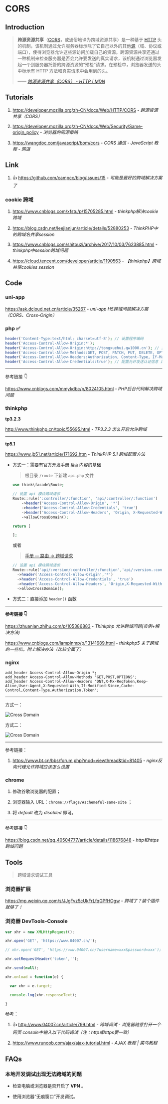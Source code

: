 # CORS

## Introduction

> **跨源资源共享**（[CORS](https://developer.mozilla.org/zh-CN/docs/Glossary/CORS)，或通俗地译为跨域资源共享）是一种基于 [HTTP](https://developer.mozilla.org/zh-CN/docs/Glossary/HTTP) 头的机制，该机制通过允许服务器标示除了它自己以外的其他[源](https://developer.mozilla.org/zh-CN/docs/Glossary/Origin)（域、协议或端口），使得浏览器允许这些源访问加载自己的资源。跨源资源共享还通过一种机制来检查服务器是否会允许要发送的真实请求，该机制通过浏览器发起一个到服务器托管的跨源资源的“预检”请求。在预检中，浏览器发送的头中标示有 HTTP 方法和真实请求中会用到的头。
>
> —— <cite>[跨源资源共享（CORS） - HTTP | MDN](https://developer.mozilla.org/zh-CN/docs/Web/HTTP/CORS)</cite>

## Tutorials

1. https://developer.mozilla.org/zh-CN/docs/Web/HTTP/CORS - *跨源资源共享（CORS）*

2. https://developer.mozilla.org/zh-CN/docs/Web/Security/Same-origin_policy - *浏览器的同源策略*

3. https://wangdoc.com/javascript/bom/cors - *CORS 通信 - JavaScript 教程 - 网道*

## Link

1. 👍 https://github.com/campcc/blog/issues/15 - *可能是最好的跨域解决方案了*

### cookie 跨域

1. https://www.cnblogs.com/xfstu/p/15705285.html - *thinkphp解决cookie跨域*

2. https://blog.csdn.net/leejianjun/article/details/52880253 - *ThinkPHP中的跨域名共享session*

3. https://www.cnblogs.com/shitouzi/archive/2017/10/03/7623885.html - *thinkphp中session跨域问题*

4. https://cloud.tencent.com/developer/article/1190563 - *【thinkphp】跨域共享cookies session*

## Code

<!-- tabs:start -->

### **uni-app**

https://ask.dcloud.net.cn/article/35267 - *uni-app H5跨域问题解决方案（CORS、Cross-Origin）*

### **php ✅**

```php
header('Content-Type:text/html; charset=utf-8'); // 设置程序编码
header('Access-Control-Allow-Origin:*');
header('Access-Control-Allow-Origin:http://tongxuehui.qw1000.cn'); // 指定允许其他域名访问
header('Access-Control-Allow-Methods:GET, POST, PATCH, PUT, DELETE, OPTIONS'); // 响应类型
header('Access-Control-Allow-Headers:Authorization, Content-Type, If-Match, If-Modified-Since, If-None-Match, If-Unmodified-Since, X-Requested-With');
header('Access-Control-Allow-Credentials:true'); // 配置允许发送认证信息 比如cookies（会话机制的前提）
```

---

参考链接 👇

https://www.cnblogs.com/mmykdbc/p/8024105.html - *PHP后台代码解决跨域问题*

### **thinkphp**

**tp3.2.3**

http://www.thinkphp.cn/topic/55695.html - *TP3.2.3 怎么开启允许跨域*

---

**tp5.1**

https://www.jb51.net/article/171692.htm - *ThinkPHP 5.1 跨域配置方法*

- 方式一：需要有官方开发手册 `路由` 内容的基础

  > 根目录 `/route` 下新建 `api.php` 文件

  ```php
  use think\facade\Route;
  
  // 设置 api 模块跨域请求
  Route::rule(':controller/:function', 'api/:controller/:function')
      ->header('Access-Control-Allow-Origin', '*')
      ->header('Access-Control-Allow-Credentials', 'true')
      ->header('Access-Control-Allow-Headers', 'Origin, X-Requested-With, Content-Type, Accept, Connection, User-Agent, Cookie, Authorization, Token')
      ->allowCrossDomain();
  
  return [
  
  ];
  ```

  或者

  > [手册 -- 路由 -> 跨域请求](https://www.kancloud.cn/manual/thinkphp5_1/489844)

  ```php
  // 设置 api 模块跨域请求
  Route::rule('api/:version/:controller/:function','api/:version.:controller/:function')
    ->header('Access-Control-Allow-Origin','*')
    ->header('Access-Control-Allow-Credentials', 'true')
    ->header('Access-Control-Allow-Headers', 'Origin,X-Requested-With,Content-Type,Accept,Connection,User-Agent,Cookie,Token')
    ->allowCrossDomain();
  ```

- 方式二：直接添加 `header()` 函数

---

**参考链接 👇**

https://zhuanlan.zhihu.com/p/105386883 - *Thinkphp 允许跨域问题(实例+解决方法)*

https://www.cnblogs.com/lamplnmp/p/13141689.html - *thinkphp5 关于跨域的一些坑，附上解决办法（比较全面了）*

### **nginx**

```nginx
add_header Access-Control-Allow-Origin *;
add_header Access-Control-Allow-Methods 'GET,POST,OPTIONS';
add_header Access-Control-Allow-Headers 'DNT,X-Mx-ReqToken,Keep-Alive,User-Agent,X-Requested-With,If-Modified-Since,Cache-Control,Content-Type,Authorization,Token';
```

---

方式一：

![Cross Domain](_images/cross-domain-1.png)

方式二：

![Cross Domain](_images/cross-domain-2.png)

---

参考链接：

1. https://www.bt.cn/bbs/forum.php?mod=viewthread&tid=81405 - *nginx反向代理允许跨域应该怎么设置*

### **chrome**

1. 修改谷歌浏览器的配置；

2. 浏览器输入 URL：`chrome://flags/#schemeful-same-site` ；

3. 将 *default* 改为 *disabled* 即可。

---

参考链接 👇

https://blog.csdn.net/qq_40504777/article/details/118676848 - *http和https跨域问题*

 <!-- tabs:end -->

## Tools

> 跨域请求调试工具

### 浏览器扩展

https://mp.weixin.qq.com/s/JJgFvz5cUkFrLfqGPfHOgw - *跨域了？装个插件就够了！*

### 浏览器 DevTools-Console

```js
var xhr = new XMLHttpRequest();

xhr.open('GET', 'https://www.04007.cn/');

// xhr.open('GET', 'https://www.04007.cn/?username=xxx&password=xxx');

xhr.setRequestHeader('token','');

xhr.send(null);

xhr.onload = function(e) {

  var xhr = e.target;

  console.log(xhr.responseText);

}
```

参考：

1. 👍 http://www.04007.cn/article/799.html - *跨域调试 - 浏览器随意打开一个网页 console中输入以下代码调试（注：http或https要一致）*

2. https://www.runoob.com/ajax/ajax-tutorial.html - *AJAX 教程 | 菜鸟教程*

## FAQs

### 本地开发调试出现无法跨域的问题

- 检查电脑或浏览器是否开启了 **VPN** 。

- 使用浏览器“无痕窗口”开发调试。
